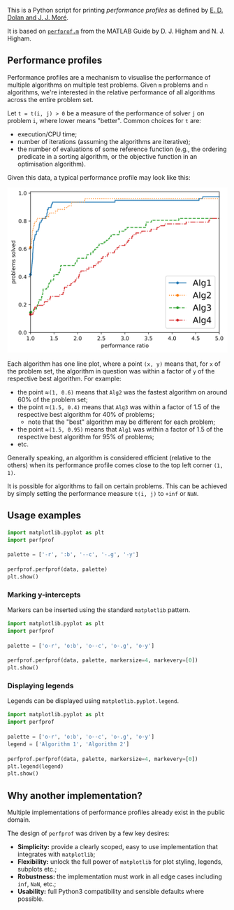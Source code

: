 This is a Python script for printing *performance profiles* as defined by
[E. D. Dolan and J. J. Mor&eacute;](http://dx.doi.org/10.1007/s101070100263).

It is based on [`perfprof.m`](https://github.com/higham/matlab-guide-3ed/blob/master/perfprof.m)
from the MATLAB Guide by D. J. Higham and N. J. Higham.

## Performance profiles

Performance profiles are a mechanism to visualise the performance of multiple algorithms on multiple test problems.
Given `m` problems and `n` algorithms, we're interested in the relative performance of all algorithms across the entire problem set.

Let `t = t(i, j) > 0` be a measure of the performance of solver `j` on problem `i`, where lower means "better".
Common choices for `t` are:

*  execution/CPU time;
*  number of iterations (assuming the algorithms are iterative);
*  the number of evaluations of some reference function (e.g., the ordering predicate in a sorting algorithm, or the objective function in an optimisation algorithm).

Given this data, a typical performance profile may look like this:

![Example](examples/example.svg "Example performance profile")

Each algorithm has one line plot, where a point `(x, y)` means that, for `x` of the problem set, the algorithm in question was within a factor of `y` of the respective best algorithm.
For example:

*  the point &asymp;`(1, 0.6)` means that `Alg2` was the fastest algorithm on around 60% of the problem set;
*  the point &asymp;`(1.5, 0.4)` means that `Alg3` was within a factor of 1.5 of the respective best algorithm for 40% of problems;
   *  note that the "best" algorithm may be different for each problem;
*  the point &asymp;`(1.5, 0.95)` means that `Alg1` was within a factor of 1.5 of the respective best algorithm for 95% of problems;
*  etc.

Generally speaking, an algorithm is considered efficient (relative to the others) when its performance profile comes close to the top left corner `(1, 1)`.

It is possible for algorithms to fail on certain problems.
This can be achieved by simply setting the performance measure `t(i, j)` to `+inf` or `NaN`.

## Usage examples

```python
import matplotlib.pyplot as plt
import perfprof

palette = ['-r', ':b', '--c', '-.g', '-y']

perfprof.perfprof(data, palette)
plt.show()
```

### Marking y-intercepts

Markers can be inserted using the standard `matplotlib` pattern.

```python
import matplotlib.pyplot as plt
import perfprof

palette = ['o-r', 'o:b', 'o--c', 'o-.g', 'o-y']

perfprof.perfprof(data, palette, markersize=4, markevery=[0])
plt.show()
```

### Displaying legends

Legends can be displayed using `matplotlib.pyplot.legend`.

```python
import matplotlib.pyplot as plt
import perfprof

palette = ['o-r', 'o:b', 'o--c', 'o-.g', 'o-y']
legend = ['Algorithm 1', 'Algorithm 2']

perfprof.perfprof(data, palette, markersize=4, markevery=[0])
plt.legend(legend)
plt.show()
```

## Why another implementation?

Multiple implementations of performance profiles already exist in the public domain.

The design of `perfprof` was driven by a few key desires:

*  **Simplicity:** provide a clearly scoped, easy to use implementation that integrates with `matplotlib`;
*  **Flexibility:** unlock the full power of `matplotlib` for plot styling, legends, subplots etc.;
*  **Robustness:** the implementation must work in all edge cases including `inf`, `NaN`, etc.;
*  **Usability:** full Python3 compatibility and sensible defaults where possible.
